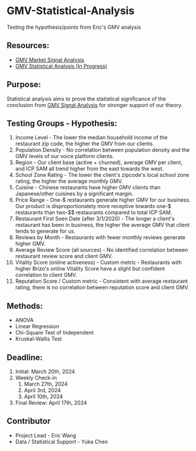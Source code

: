 # GMV-Statistical-Analysis
Testing the hypothesis/points from Eric's GMV analysis

## Resources:
- [GMV Market Signal Analysis](https://docs.google.com/spreadsheets/d/1w0xf-h1rtS60IstyoGUofdY_E7vfj4ebERvbxZHiiPM/edit?usp=sharing)
- [GMV Statistical Analysis (In Progress)](https://docs.google.com/spreadsheets/d/1G9IzHkkZ7h1NgkXJgRpfNI3VIF_7lANt8FEimhSc3bs/edit?usp=sharing)


## Purpose:

Statistical analysis aims to prove the statistical significance of the conclusion from [GMV Signal Analysis](#resources) for stronger support of our theory. 

## Testing Groups - Hypothesis:
1. Income Level - The lower the median household income of the restaurant zip code, the higher the GMV from our clients.
2. Population Density - No correlation between population density and the GMV levels of our voice platform clients.
3. Region - Our client base (active + churned), average GMV per client, and ICP SAM all trend higher from the east towards the west.
4. School Zone Rating - The lower the client's zipcode's local school zone rating, the higher the average monthly GMV.
5. Cuisine - Chinese restaurants have higher GMV clients than Japanese/other cuisines by a significant margin.
6. Price Range - One-$ restaurants generate higher GMV for our business. Our product is disproportionately more receptive towards one-$ restaurants than two-$$ restaurants compared to total ICP SAM.
7. Restaurant First Seen Date (after 3/1/2020) - The longer a client's restaurant has been in business, the higher the average GMV that client tends to generate for us.
8. Reviews by Month - Restaurants with fewer monthly reviews generate higher GMV.
9. Average Review Score (all sources) - No identified correlation between restaurant review score and client GMV.
10. Vitality Score (online activeness) - Custom metric - Restaurants with higher Brizo's online Vitality Score have a slight but confident correlation to client GMV.
11. Reputation Score / Custom metric - Consistent with average restaurant rating, there is no correlation between reputation score and client GMV.

## Methods:
- ANOVA
- Linear Regression
- Chi-Square Test of Independent
- Kruskal-Wallis Test

## Deadline:
1. Initial: March 20th, 2024
2. Weekly Check-in <br>
   1. March 27th, 2024 <br>
   2. April 3rd, 2024 <br>
   3. April 10th, 2024 <br>
3. Final Review: April 17th, 2024

## Contributor
- Project Lead - Eric Wang
- Data / Statistical Support - Yuka Chen
